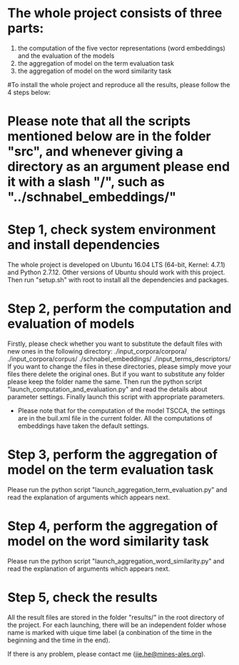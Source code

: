 # The whole project consists of three parts:
1) the computation of the five vector representations (word embeddings) and the evaluation of the models
2) the aggregation of model on the term evaluation task
3) the aggregation of model on the word similarity task


#To install the whole project and reproduce all the results, please follow the 4 steps below:

# Please note that all the scripts mentioned below are in the folder "src", and whenever giving a directory as an argument please end it with a slash "/", such as "../schnabel_embeddings/"
# Step 1, check system environment and install dependencies
The whole project is developed on Ubuntu 16.04 LTS (64-bit, Kernel: 4.7.1) and Python 2.7.12. Other versions of Ubuntu should work with this project.
Then run "setup.sh" with root to install all the dependencies and packages.


# Step 2, perform the computation and evaluation of models
Firstly, please check whether you want to substitute the default files with new ones in the following directory:
	./input_corpora/corpora/
	./input_corpora/corpus/
	./schnabel_embeddings/
	./input_terms_descriptors/
If you want to change the files in these directories, please simply move your files there delete the original ones. But if you want to substitute any folder please keep the folder name the same.
Then run the python script "launch_computation_and_evaluation.py" and read the details about parameter settings. Finally launch this script with appropriate parameters. 

* Please note that for the computation of the model TSCCA, the settings are in the buil.xml file in the current folder. All the computations of embeddings have taken the default settings.


# Step 3, perform the aggregation of model on the term evaluation task
Please run the python script "launch_aggregation_term_evaluation.py" and read the explanation of arguments which appears next. 


# Step 4, perform the aggregation of model on the word similarity task
Please run the python script "launch_aggregation_word_similarity.py" and read the explanation of arguments which appears next. 

# Step 5, check the results
All the result files are stored in the folder "results/" in the root directory of the project. For each launching, there will be an independent folder whose name is marked with uique time label (a conbination of the time in the beginning and the time in the end). 


If there is any problem, please contact me (jie.he@mines-ales.org).
